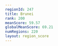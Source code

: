 ```yaml
---
regionId: 247
title: Brunei
rank: 200
meanScore: 59.57
globalMeanScore: 69.21
numRegions: 220
layout: region_score
---
```

